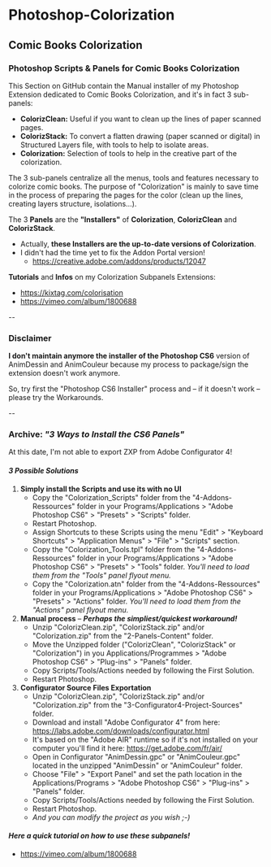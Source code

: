 # Photoshop-Colorization
## Comic Books Colorization


### Photoshop Scripts & Panels for Comic Books Colorization 
This Section on GitHub contain the Manual installer of my Photoshop Extension dedicated to Comic Books Colorization, and it's in fact 3 sub-panels:
* **ColorizClean:** Useful if you want to clean up the lines of paper scanned pages.
* **ColorizStack:** To convert a flatten drawing (paper scanned or digital) in Structured Layers file, with tools to help to isolate areas.
* **Colorization:** Selection of tools to help in the creative part of the colorization.

The 3 sub-panels centralize all the menus, tools and features necessary to colorize comic books. The purpose of "Colorization" is mainly to save time in the process of preparing the pages for the color (clean up the lines, creating layers structure, isolations…).

The 3 **Panels** are the **"Installers"** of **Colorization**, **ColorizClean** and **ColorizStack**.
* Actually, **these Installers are the up-to-date versions of Colorization**.
* I didn't had the time yet to fix the Addon Portal version!
	* https://creative.adobe.com/addons/products/12047

**Tutorials** and **Infos** on my Colorization Subpanels Extensions: 
* https://kixtag.com/colorisation
* https://vimeo.com/album/1800688

--

### Disclaimer
**I don't maintain anymore the installer of the Photoshop CS6** version of AnimDessin and AnimCouleur because my process to package/sign the extension doesn't work anymore.

So, try first the "Photoshop CS6 Installer" process and – if it doesn't work – please try the Workarounds.

--

### Archive: *"3 Ways to Install the CS6 Panels"*
At this date, I'm not able to export ZXP from Adobe Configurator 4!

#### *3 Possible Solutions*
1. **Simply install the Scripts and use its with no UI**
	* Copy the "Colorization_Scripts" folder from the "4-Addons-Ressources" folder in your Programs/Applications > "Adobe Photoshop CS6" > "Presets" > "Scripts" folder.
	* Restart Photoshop.
	* Assign Shortcuts to these Scripts using the menu "Edit" > "Keyboard Shortcuts" > "Application Menus" > "File" > "Scripts" section.
	* Copy the "Colorization_Tools.tpl" folder from the "4-Addons-Ressources" folder in your Programs/Applications > "Adobe Photoshop CS6" > "Presets" > "Tools" folder. *You'll need to load them from the "Tools" panel flyout menu.*
	* Copy the "Colorization.atn" folder from the "4-Addons-Ressources" folder in your Programs/Applications > "Adobe Photoshop CS6" > "Presets" > "Actions" folder. *You'll need to load them from the "Actions" panel flyout menu.*
2. **Manual process** – ***Perhaps the simpliest/quickest workaround!***
	* Unzip "ColorizClean.zip", "ColorizStack.zip" and/or "Colorization.zip" from the "2-Panels-Content" folder.
	* Move the Unzipped folder ("ColorizClean", "ColorizStack" or "Colorization") in you Applications/Programmes > "Adobe Photoshop CS6" > "Plug-ins" > "Panels" folder.
	* Copy Scripts/Tools/Actions needed by following the First Solution.
	* Restart Photoshop.
3. **Configurator Source Files Exportation**
	* Unzip "ColorizClean.zip", "ColorizStack.zip" and/or "Colorization.zip" from the "3-Configurator4-Project-Sources" folder.
	* Download and install "Adobe Configurator 4" from here: https://labs.adobe.com/downloads/configurator.html
	* It's based on the "Adobe AIR" runtime so if it's not installed on your computer you'll find it here: https://get.adobe.com/fr/air/
	* Open in Configurator "AnimDessin.gpc" or "AnimCouleur.gpc" located in the unzipped "AnimDessin" or "AnimCouleur" folder. 
	* Choose "File" > "Export Panel" and set the path location in the Applications/Programs > "Adobe Photoshop CS6" > "Plug-ins" > "Panels" folder.
	* Copy Scripts/Tools/Actions needed by following the First Solution.
	* Restart Photoshop.
	* *And you can modify the project as you wish ;-)*


		
#### *Here a quick tutorial on how to use these subpanels!*
* https://vimeo.com/album/1800688
		




